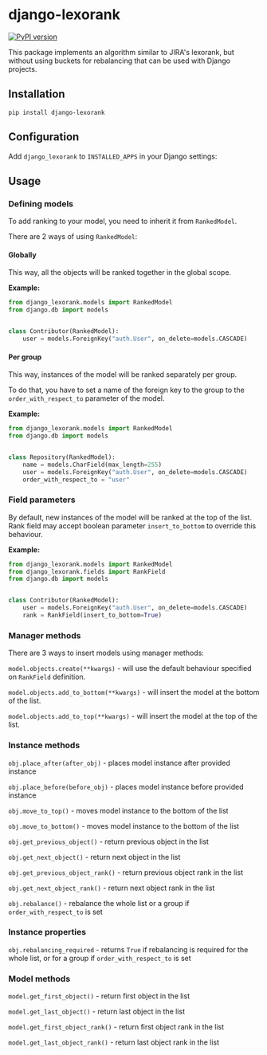 # django-lexorank


[![PyPI version](https://img.shields.io/pypi/v/django-lexorank.svg)](https://pypi.python.org/pypi/django-lexorank/)


This package implements an algorithm similar to JIRA's lexorank, but without using buckets for rebalancing
that can be used with Django projects.


## Installation


```shell
pip install django-lexorank
```


## Configuration


Add `django_lexorank` to `INSTALLED_APPS` in your Django settings:


## Usage


### Defining models

To add ranking to your model, you need to inherit it from `RankedModel`.

There are 2 ways of using `RankedModel`:

#### Globally

This way, all the objects will be ranked together in the global scope.

**Example:**

```python
from django_lexorank.models import RankedModel
from django.db import models


class Contributor(RankedModel):
    user = models.ForeignKey("auth.User", on_delete=models.CASCADE)
```

#### Per group

This way, instances of the model will be ranked separately per group.

To do that, you have to set a name of the foreign key to the group
to the `order_with_respect_to` parameter of the model.

**Example:**

```python
from django_lexorank.models import RankedModel
from django.db import models


class Repository(RankedModel):
    name = models.CharField(max_length=255)
    user = models.ForeignKey("auth.User", on_delete=models.CASCADE)
    order_with_respect_to = "user"
```

### Field parameters

By default, new instances of the model will be ranked at the top of the list.
Rank field may accept boolean parameter `insert_to_bottom` to override this behaviour.

**Example:**

```python
from django_lexorank.models import RankedModel
from django_lexorank.fields import RankField
from django.db import models


class Contributor(RankedModel):
    user = models.ForeignKey("auth.User", on_delete=models.CASCADE)
    rank = RankField(insert_to_bottom=True)
```


### Manager methods

There are 3 ways to insert models using manager methods:

`model.objects.create(**kwargs)` - will use the default behaviour specified on `RankField` definition.

`model.objects.add_to_bottom(**kwargs)` - will insert the model at the bottom of the list.

`model.objects.add_to_top(**kwargs)` - will insert the model at the top of the list.


### Instance methods

`obj.place_after(after_obj)` - places model instance after provided instance

`obj.place_before(before_obj)` - places model instance before provided instance

`obj.move_to_top()` - moves model instance to the bottom of the list

`obj.move_to_bottom()` - moves model instance to the bottom of the list

`obj.get_previous_object()` - return previous object in the list

`obj.get_next_object()` - return next object in the list

`obj.get_previous_object_rank()` - return previous object rank in the list

`obj.get_next_object_rank()` - return next object rank in the list

`obj.rebalance()` - rebalance the whole list or a group if `order_with_respect_to` is set


### Instance properties

`obj.rebalancing_required` - returns `True` if rebalancing is required for the whole list,
or for a group if `order_with_respect_to` is set

### Model methods

`model.get_first_object()` - return first object in the list

`model.get_last_object()` - return last object in the list

`model.get_first_object_rank()` - return first object rank in the list

`model.get_last_object_rank()` - return last object rank in the list
